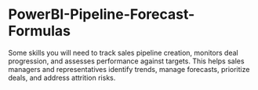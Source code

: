# PowerBI-Pipeline-Forecast-Formulas
Some skills you will need to track sales pipeline creation, monitors deal progression, and assesses performance against targets. This helps sales managers and representatives identify trends, manage forecasts, prioritize deals, and address attrition risks. 

